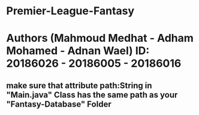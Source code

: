 # Premier-League-Fantasy
# Authors (Mahmoud Medhat - Adham Mohamed - Adnan Wael) ID: 20186026 - 20186005 - 20186016
 ## make sure that attribute path:String in "Main.java" Class has the same path as your "Fantasy-Database" Folder
